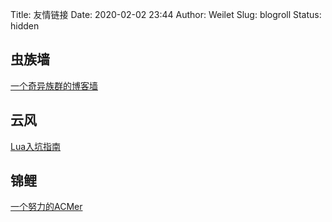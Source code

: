 Title: 友情链接
Date: 2020-02-02 23:44
Author: Weilet
Slug: blogroll
Status: hidden



## 虫族墙

[一个奇异族群的博客墙](http://bug.moe/)

## 云风

[Lua入坑指南](https://blog.codingnow.com/)

## 锦鲤

[一个努力的ACMer](http://jinli233.com/)

